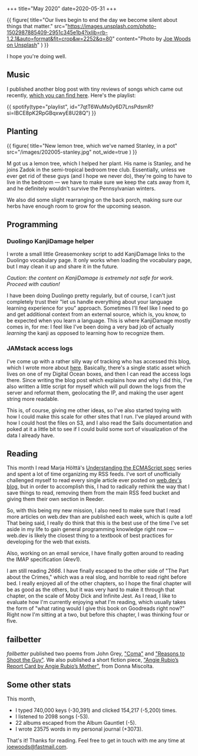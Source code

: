 +++
title="May 2020"
date=2020-05-31
+++

{{ figure(
    title="Our lives begin to end the day we become silent about things that matter."
    src="https://images.unsplash.com/photo-1502987885409-2951c345e1b4?ixlib=rb-1.2.1&auto=format&fit=crop&w=2252&q=80"
    content="Photo by <a href='https://unsplash.com/photos/i4Uh2mxdFzo'>Joe Woods on Unsplash</a>"
) }}

I hope you're doing well.

## Music

I published another blog post with tiny reviews of songs which came out recently, [which you can find here](/music/202005-best/).  Here's the playlist:

{{ spotify(type="playlist", id="7qtT6WuMs0y6D7LnsPdsmR?si=IBCE8pK2RpGBqxwyE8U28Q") }}

## Planting

{{ figure(
    title="New lemon tree, which we've named Stanley, in a pot"
    src="/images/202005-stanley.jpg"
    not_wide=true
) }}

M got us a lemon tree, which I helped her plant.  His name is Stanley, and he joins Zadok in the semi-tropical bedroom tree club.  Essentially, unless we ever get rid of these guys (and I hope we never do), they're going to have to live in the bedroom — we have to make sure we keep the cats away from it, and he definitely wouldn't survive the Pennsylvanian winters.

We also did some slight rearranging on the back porch, making sure our herbs have enough room to grow for the upcoming season.

## Programming

### Duolingo KanjiDamage helper

I wrote a small little Greasemonkey script to add KanjiDamage links to the Duolingo vocabulary page.  It only works when loading the vocabulary page, but I may clean it up and share it in the future.

*Caution:  the content on KanjiDamage is _extremely_ not safe for work.  Proceed with caution!*

I have been doing Duolingo pretty regularly, but of course, I can't just completely trust their "let us handle everything about your language learning experience for you" approach.  Sometimes I'll feel like I need to go and get additional context from an external source, which is, you know, to be expected when you learn a language.  This is where KanjiDamage mostly comes in, for me:  I feel like I've been doing a very bad job of actually _learning_ the kanji as opposed to learning how to recognize them.

### JAMstack access logs

I've come up with a rather silly way of tracking who has accessed this blog, which I wrote more about [here](/technology/analytics).  Basically, there's a single static asset which lives on one of my Digital Ocean boxes, and then I can read the access logs there.  Since writing the blog post which explains how and why I did this, I've also written a little script for myself which will pull down the logs from the server and reformat them, geolocating the IP, and making the user agent string more readable.

This is, of course, giving me other ideas, so I've also started toying with how I could make this scale for other sites that I run.  I've played around with how I could host the files on S3, and I also read the Sails documentation and poked at it a little bit to see if I could build some sort of visualization of the data I already have.

## Reading

This month I read Marja Hölttä's [Understanding the ECMAScript spec](https://v8.dev/blog/understanding-ecmascript-part-1) series and spent a lot of time organizing my RSS feeds.  I've sort of unofficially challenged myself to read every single article ever posted on [web.dev's blog](https://web.dev/blog/), but in order to accomplish this, I had to radically rethink the way that I save things to read, removing them from the main RSS feed bucket and giving them their own section in Reeder.

So, with this being my new mission, I also need to make sure that I read more articles on web.dev than are published each week, which is quite a lot!  That being said, I really do think that this is the best use of the time I've set aside in my life to gain general programming knowledge right now — web.dev is likely the closest thing to a textbook of best practices for developing for the web that exists.

Also, working on an email service, I have finally gotten around to reading the IMAP specification (4rev1).

I am still reading _2666_.  I have finally escaped to the other side of "The Part about the Crimes," which was a real slog, and horrible to read right before bed.  I really enjoyed all of the other chapters, so I hope the final chapter will be as good as the others, but it was very hard to make it through that chapter, on the scale of Moby Dick and Infinite Jest.  As I read, I like to evaluate how I'm currently enjoying what I'm reading, which usually takes the form of "what rating would I give this book on Goodreads right now?"  Right now I'm sitting at a two, but before this chapter, I was thinking four or five.

## failbetter

_failbetter_ published two poems from John Grey, ["Coma"](http://failbetter.com/content/coma) and ["Reasons to Shoot the Guy"](http://failbetter.com/content/reasons-shoot-guy).  We also published a short fiction piece, ["Angie Rubio’s Report Card by Angie Rubio’s Mother"](http://failbetter.com/content/angie-rubio%E2%80%99s-report-card-angie-rubio%E2%80%99s-mother), from Donna Miscolta.

## Some other stats

This month,

* I typed 740,000 keys (-30,391) and clicked 154,217 (-5,200) times.
* I listened to 2098 songs (-53).
* 22 albums escaped from the Album Gauntlet (-5).
* I wrote 23575 words in my personal journal (+3073).

That's it!  Thanks for reading.  Feel free to get in touch with me any time at joewoods@fastmail.com.
